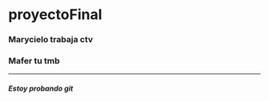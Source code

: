 # proyectoFinal
### Marycielo trabaja ctv
###  Mafer tu tmb
--------------------------------------
##### Estoy probando git

